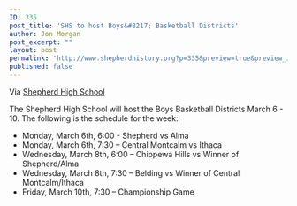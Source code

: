 ```yaml
---
ID: 335
post_title: 'SHS to host Boys&#8217; Basketball Districts'
author: Jon Morgan
post_excerpt: ""
layout: post
permalink: 'http://www.shepherdhistory.org?p=335&preview=true&preview_id=335'
published: false
---
```

Via [Shepherd High School](https://www.facebook.com/shepherdmihs/?hc_ref=PAGES_TIMELINE&amp;fref=nf)

The Shepherd High School will host the Boys Basketball Districts March 6 - 10. The following is the schedule for the week:

- Monday, March 6th, 6:00 - Shepherd vs Alma
- Monday, March 6th, 7:30 – Central Montcalm vs Ithaca
- Wednesday, March 8th, 6:00 – Chippewa Hills vs Winner of Shepherd/Alma
- Wednesday, March 8th, 7:30 – Belding vs Winner of Central Montcalm/Ithaca
- Friday, March 10th, 7:30 – Championship Game